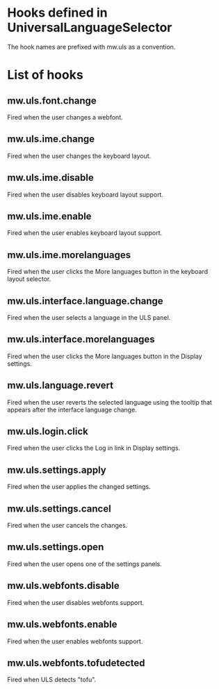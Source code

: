 Hooks defined in UniversalLanguageSelector
==========================================

The hook names are prefixed with mw.uls as a convention.

# List of hooks

## mw.uls.font.change

Fired when the user changes a webfont.

## mw.uls.ime.change

Fired when the user changes the keyboard layout.

## mw.uls.ime.disable

Fired when the user disables keyboard layout support.

## mw.uls.ime.enable

Fired when the user enables keyboard layout support.

## mw.uls.ime.morelanguages

Fired when the user clicks the More languages button in
the keyboard layout selector.

## mw.uls.interface.language.change

Fired when the user selects a language in the ULS panel.

## mw.uls.interface.morelanguages

Fired when the user clicks the More languages button in
the Display settings.

## mw.uls.language.revert

Fired when the user reverts the selected language using
the tooltip that appears after the interface language change.

## mw.uls.login.click

Fired when the user clicks the Log in link in Display settings.

## mw.uls.settings.apply

Fired when the user applies the changed settings.

## mw.uls.settings.cancel

Fired when the user cancels the changes.

## mw.uls.settings.open

Fired when the user opens one of the settings panels.

## mw.uls.webfonts.disable

Fired when the user disables webfonts support.

## mw.uls.webfonts.enable

Fired when the user enables webfonts support.

## mw.uls.webfonts.tofudetected

Fired when ULS detects "tofu".
